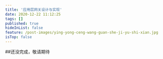 ```yaml
---
title: '应用层网关设计与实现'
date: 2020-12-22 11:12:25
tags: []
published: true
hideInList: false
feature: /post-images/ying-yong-ceng-wang-guan-she-ji-yu-shi-xian.jpg
isTop: false
---
```

##还没完成，敬请期待